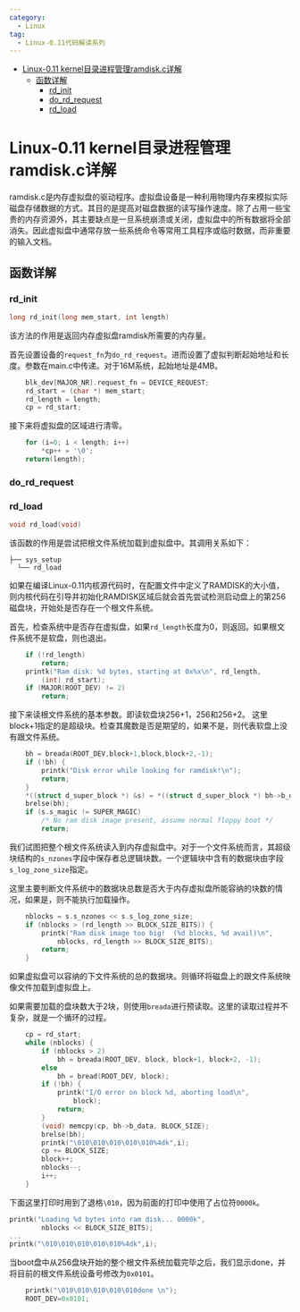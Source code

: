```yaml
---
category:
  - Linux
tag:
  - Linux-0.11代码解读系列
---
```


- [Linux-0.11 kernel目录进程管理ramdisk.c详解](#linux-011-kernel目录进程管理ramdiskc详解)
  - [函数详解](#函数详解)
    - [rd\_init](#rd_init)
    - [do\_rd\_request](#do_rd_request)
    - [rd\_load](#rd_load)


# Linux-0.11 kernel目录进程管理ramdisk.c详解

ramdisk.c是内存虚拟盘的驱动程序。虚拟盘设备是一种利用物理内存来模拟实际磁盘存储数据的方式。其目的是提高对磁盘数据的读写操作速度。除了占用一些宝贵的内存资源外，其主要缺点是一旦系统崩溃或关闭，虚拟盘中的所有数据将全部消失。因此虚拟盘中通常存放一些系统命令等常用工具程序或临时数据，而非重要的输入文档。

## 函数详解

### rd_init

```c
long rd_init(long mem_start, int length)
```

该方法的作用是返回内存虚拟盘ramdisk所需要的内存量。

首先设置设备的```request_fn```为```do_rd_request```。进而设置了虚拟判断起始地址和长度。参数在main.c中传递。对于16M系统，起始地址是4MB。

```c
	blk_dev[MAJOR_NR].request_fn = DEVICE_REQUEST;
	rd_start = (char *) mem_start;
	rd_length = length;
	cp = rd_start;
```

接下来将虚拟盘的区域进行清零。

```c
	for (i=0; i < length; i++)
		*cp++ = '\0';
	return(length);
```

### do_rd_request

### rd_load

```c
void rd_load(void)
```

该函数的作用是尝试把根文件系统加载到虚拟盘中。其调用关系如下：

```shell
├── sys_setup
  └── rd_load
```

如果在编译Linux-0.11内核源代码时，在配置文件中定义了RAMDISK的大小值，则内核代码在引导并初始化RAMDISK区域后就会首先尝试检测启动盘上的第256磁盘块，开始处是否存在一个根文件系统。

首先，检查系统中是否存在虚拟盘，如果```rd_length```长度为0，则返回。如果根文件系统不是软盘，则也退出。

```c
	if (!rd_length)
		return;
	printk("Ram disk: %d bytes, starting at 0x%x\n", rd_length,
		(int) rd_start);
	if (MAJOR(ROOT_DEV) != 2)
		return;
```

接下来读根文件系统的基本参数。即读软盘块256+1，256和256+2。 这里block+1指定的是超级块。检查其魔数是否是期望的，如果不是，则代表软盘上没有跟文件系统。

```c
	bh = breada(ROOT_DEV,block+1,block,block+2,-1);
	if (!bh) {
		printk("Disk error while looking for ramdisk!\n");
		return;
	}
	*((struct d_super_block *) &s) = *((struct d_super_block *) bh->b_data);
	brelse(bh);
	if (s.s_magic != SUPER_MAGIC)
		/* No ram disk image present, assume normal floppy boot */
		return;
```

我们试图把整个根文件系统读入到内存虚拟盘中。对于一个文件系统而言，其超级块结构的```s_nzones```字段中保存者总逻辑块数。一个逻辑块中含有的数据块由字段```s_log_zone_size```指定。

这里主要判断文件系统中的数据块总数是否大于内存虚拟盘所能容纳的块数的情况，如果是，则不能执行加载操作。

```c
	nblocks = s.s_nzones << s.s_log_zone_size;
	if (nblocks > (rd_length >> BLOCK_SIZE_BITS)) {
		printk("Ram disk image too big!  (%d blocks, %d avail)\n", 
			nblocks, rd_length >> BLOCK_SIZE_BITS);
		return;
	}
```

如果虚拟盘可以容纳的下文件系统的总的数据块。则循环将磁盘上的跟文件系统映像文件加载到虚拟盘上。

如果需要加载的盘块数大于2块，则使用```breada```进行预读取。这里的读取过程并不复杂，就是一个循环的过程。

```c
	cp = rd_start;
	while (nblocks) {
		if (nblocks > 2) 
			bh = breada(ROOT_DEV, block, block+1, block+2, -1);
		else
			bh = bread(ROOT_DEV, block);
		if (!bh) {
			printk("I/O error on block %d, aborting load\n", 
				block);
			return;
		}
		(void) memcpy(cp, bh->b_data, BLOCK_SIZE);
		brelse(bh);
		printk("\010\010\010\010\010%4dk",i);
		cp += BLOCK_SIZE;
		block++;
		nblocks--;
		i++;
	}
```

下面这里打印时用到了退格```\010```，因为前面的打印中使用了占位符```0000k```。

```c
printk("Loading %d bytes into ram disk... 0000k", 
		nblocks << BLOCK_SIZE_BITS);
...
printk("\010\010\010\010\010%4dk",i);
```

当boot盘中从256盘块开始的整个根文件系统加载完毕之后，我们显示done，并将目前的根文件系统设备号修改为```0x0101```。

```c
	printk("\010\010\010\010\010done \n");
	ROOT_DEV=0x0101;
```